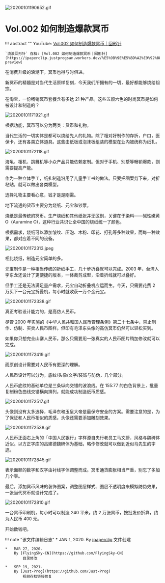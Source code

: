 ![20200101190652.gif](https://cdn.jsdelivr.net/gh/ipaperclip/static/img/20200101190652.gif)

# Vol.002 如何制造爆款冥币

!!! abstract ""
    YouTube: [Vol.002 如何制造爆款冥币｜回形针](https://www.youtube.com/watch?v=Hw1PsrzjW2Q)

    `流浪回形针` 存档: [Vol.002 如何制造爆款冥币｜回形针](https://ipaperclip.justprogsan.workers.dev/%E5%9B%9E%E5%BD%A2%E9%92%88PaperClip/%E5%B8%B8%E8%A7%84Vol/Vol.002%20%E5%A6%82%E4%BD%95%E5%88%B6%E9%80%A0%E7%88%86%E6%AC%BE%E5%86%A5%E5%B8%81%EF%BD%9C%E5%9B%9E%E5%BD%A2%E9%92%88.mp4?preview)

在消费升级的浪潮下，冥币也得与时俱进。

新冥币的精髓是对当代生活原样复刻，今天我们所拥有的一切，最好都能够烧给祖宗。

在淘宝，一份畅销冥币套餐含有多达 21 种产品。这些五颜六色的时尚冥币是如何被设计和制造的？

![20200101171921.gif](https://cdn.jsdelivr.net/gh/ipaperclip/static/img/20200101171921.gif)

根据功能，冥币可以分为两类：货币和礼物。

当代生活的一切实体是都可以烧给先人的礼物。除了相对好制作的存折，户口，医保卡，还有各类立体道具。这些由纸板或泡沫板组装的模型在业内被统称为纸扎。

![20200101172118.gif](https://cdn.jsdelivr.net/gh/ipaperclip/static/img/20200101172118.gif)

海龟、相机、跳舞机等小众产品只能依赖定制。但对于手机、别墅等畅销爆款，则需要提高产能。

作为一种立体手工，纸扎制造沿用了儿童手工书的做法。只要把图案剪下来，对折粘贴，就可以做出各类模型。

选择礼物主要看心意，钱才是是刚需。

地下流通的货币主要分为烧纸、元宝和钞票。

烧纸是最传统的冥币。生产烧纸和其他纸张并无区别，关键在于染料——碱性嫩黄 O（Auramine O)，这种行业共识让全中国的烧纸统一了颜色。

根据需求，烧纸可以添加皱纹、压泡、木粉、印花、打孔等多种效果，而每一种效果，都对应着不同的设备。

![20200101172313.jpeg](https://cdn.jsdelivr.net/gh/ipaperclip/static/img/20200101172313.jpeg)

相比烧纸，制造元宝简单的多。

元宝制作是一种相当传统的折纸手工，几十步折叠就可以完成。2003 年，台湾人李东龙还设计了更便捷的版本，一体裁剪成型，沿着折线就可以叠好。

但手工还是无法满足量产需求，元宝自动折叠机应运而生。今天，只需要花费 2 万买下一台元宝折叠机，每小时就收获一万个金元宝。

![20200101172338.gif](https://cdn.jsdelivr.net/gh/ipaperclip/static/img/20200101172338.gif)

真正考验设计能力的，是高仿人民币。

尽管 2000 年实施的《中华人民共和国人民币管理条例》第二十七条中，禁止制作、仿制、买卖人民币图样。但印有毛泽东头像的高仿冥币仍然可以轻松买到。

如果你只想完全山寨人民币，那么只需要用一张真实的人民币图片稍加修改就可以完成。

![20200101172419.gif](https://cdn.jsdelivr.net/gh/ipaperclip/static/img/20200101172419.gif)

而原创设计需要对人民币有更深的理解。

人民币设计可以分为，底纹/头像/文字/装饰与防伪，几个部分。

人民币底纹的基础单位是三条纵向交错的波浪线。在 155:77 的白色背景上，批量复制粉色曲线交错横向排列，就能成功制造纸币质感。

![20200101172517.gif](https://cdn.jsdelivr.net/gh/ipaperclip/static/img/20200101172517.gif)

头像则没有太多选择，毛泽东和玉皇大帝是最保守安全的方案。需要注意的是，为了保证和人民币相似的质感，头像还需要添加雕刻效果。

![20200101172538.gif](https://cdn.jsdelivr.net/gh/ipaperclip/static/img/20200101172538.gif)

人民币正面右上角的「中国人民银行」字样源自央行老员工马文蔚，风格与魏碑体近似。以方正字库的吕建德魏碑体为基础，略作修改就可以做到近似马先生的字迹。

![20200101172845.gif](https://cdn.jsdelivr.net/gh/ipaperclip/static/img/20200101172845.gif)

表示面额的数字和汉字由衬线字体调整而成。冥币通货膨胀相当严重，别忘了多加几个零。

最后，添加冥币风味的装饰图案，调整图层样式、图层不透明度来模拟防伪效果，一张当代冥币就设计完成了。

![20200101172810.gif](https://cdn.jsdelivr.net/gh/ipaperclip/static/img/20200101172810.gif)

一台冥币印刷机，每小时可以制造 240 平米，约 2 万张冥币，按批发价折算，约为人民币 400 元。

开始数钱吧。

!!! note "该文件编辑日志"
    *   JAN 1, 2020.
        By [ipaperclip](https://github.com/ipaperclip)
            文件创建

    *   MAR 27, 2020.
        By [FlyingSky-CN](https://github.com/FlyingSky-CN)
            目录修改

    *	SEP 19, 2021.
		By [Just-Prog](https://github.com/Just-Prog)
			视频存档链接修复